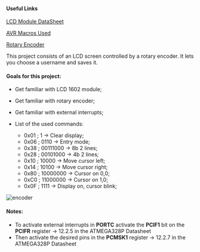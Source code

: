
#### Useful Links

[LCD Module DataSheet](https://www.openhacks.com/uploadsproductos/eone-1602a1.pdf)

[AVR Macros Used](https://manpages.debian.org/testing/avr-libc/loop_until_bit_is_set.3avr.en.html)

[Rotary Encoder](https://www.allaboutcircuits.com/projects/how-to-use-a-rotary-encoder-in-a-mcu-based-project/)

This project consists of an LCD screen controlled by a rotary encoder. It lets you choose a username and saves it.

#### Goals for this project:

  - Get familiar with LCD 1602 module;
  - Get familiar with rotary encoder;
  - Get familiar with external interrupts;
  - List of the used commands:

    - 0x01 ; 1 -> Clear display;
    - 0x06 ; 0110 -> Entry mode;
    - 0x38 ; 00111000	-> 8b 2 lines;
    - 0x28 ; 00101000	-> 4b 2 lines;
    - 0x10 ; 10000 -> Move cursor left;
    - 0x14 ; 10100 -> Move cursor right;
    - 0x80 ; 10000000	-> Cursor on 0,0;
    - 0xC0 ; 11000000	-> Cursor on 1,0;
    - 0x0F ; 1111	-> Display on, cursor blink;

![encoder](https://user-images.githubusercontent.com/74921179/201549936-423a6f95-6687-48c8-8886-de9c8873039e.gif)


#### Notes:

  - To activate external interrupts in **PORTC** activate the **PCIF1** bit on the **PCIFR** register -> 12.2.5 in the ATMEGA328P Datasheet
  - Then activate the desired pins in the **PCMSK1** register -> 12.2.7 in the ATMEGA328P Datasheet
